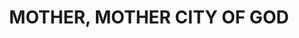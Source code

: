 ---
capo: 0
id: 0
lang: en-us
page: '221'
step: cat
subtitle: ''
tags: []
title: MOTHER, MOTHER CITY OF GOD
---
